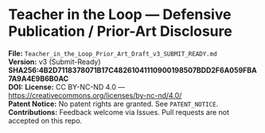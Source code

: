 # Teacher in the Loop — Defensive Publication / Prior-Art Disclosure
**File:** `Teacher_in_the_Loop_Prior_Art_Draft_v3_SUBMIT_READY.md`  
**Version:** v3 (Submit-Ready)  
**SHA256:4B2D7118378071B17C48261041110900198507BDD2F6A059FBA7A9A4E9B6B0AC**  
**DOI:** <add Zenodo DOI here once minted>
**License:** CC BY-NC-ND 4.0 — https://creativecommons.org/licenses/by-nc-nd/4.0/  
**Patent Notice:** No patent rights are granted. See `PATENT_NOTICE`.
**Contributions:** Feedback welcome via Issues. Pull requests are not accepted on this repo.

